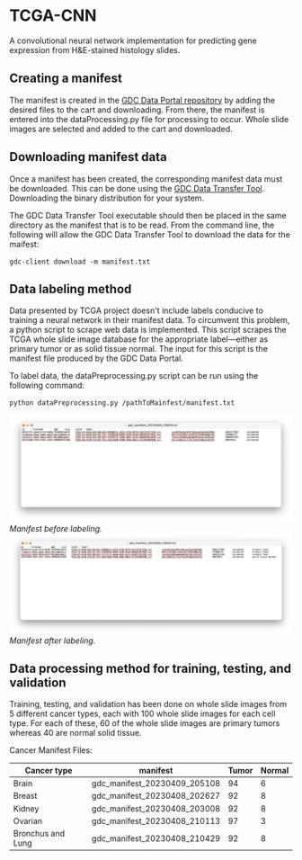 # TCGA-CNN
A convolutional neural network implementation for predicting gene expression from H&amp;E-stained histology slides.

## Creating a manifest

The manifest is created in the [GDC Data Portal repository](https://portal.gdc.cancer.gov/repository) by adding the
desired files to the cart and downloading. From there, the manifest is entered into the dataProcessing.py file for
processing to occur. Whole slide images are selected and added to the cart and downloaded.

## Downloading manifest data

Once a manifest has been created, the corresponding manifest data must be downloaded. This can be done using the
[GDC Data Transfer Tool](https://gdc.cancer.gov/access-data/gdc-data-transfer-tool). Downloading the binary
distribution for your system.

The GDC Data Transfer Tool executable should then be placed in the same directory as the manifest that is to be read.
From the command line, the following will allow the GDC Data Transfer Tool to download the data for the maifest:
```commandline
gdc-client download -m manifest.txt
```

## Data labeling method

Data presented by TCGA project doesn't include labels conducive to training a neural network in their manifest data.
To circumvent this problem, a python script to scrape web data is implemented. This script scrapes the TCGA whole slide
image database for the appropriate label—either as primary tumor or as solid tissue normal. The input for this script
is the manifest file produced by the GDC Data Portal.

To label data, the dataPreprocessing.py script can be run using the following command:
```commandline
python dataPreprocessing.py /pathToMainfest/manifest.txt
```

![Alt text](images/exampleManifestBeforeLabeling.png "Manifest before labeling")
_Manifest before labeling._
![Alt text](images/exampleManifesetAfterLabeling.png "Manifest after labeling")
_Manifest after labeling._

## Data processing method for training, testing, and validation

Training, testing, and validation has been done on whole slide images from 5 different cancer types, each with 100
whole slide images for each cell type. For each of these, 60 of the whole slide images are primary tumors whereas 40 are
normal solid tissue.

Cancer Manifest Files:

| Cancer type       | manifest                     | Tumor | Normal |
|-------------------|------------------------------|-------|--------|
| Brain             | gdc_manifest_20230409_205108 | 94    | 6      |
| Breast            | gdc_manifest_20230408_202627 | 92    | 8      |
| Kidney            | gdc_manifest_20230408_203008 | 92    | 8      |
| Ovarian           | gdc_manifest_20230408_210113 | 97    | 3      |
| Bronchus and Lung | gdc_manifest_20230408_210429 | 92    | 8      |